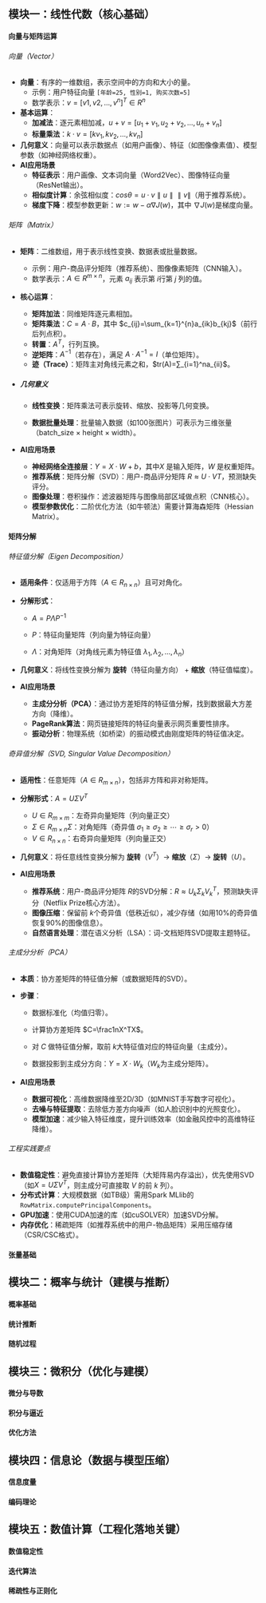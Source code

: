 ## 模块一：线性代数（核心基础）

#### 向量与矩阵运算

###### 向量（Vector）

- **向量**：有序的一维数组，表示空间中的方向和大小的量。
  - 示例：用户特征向量 `[年龄=25, 性别=1, 购买次数=5]`
  - 数学表示：$v=[v1,v2,…,v^n]^T∈R^n$
- **基本运算**：
  - **加减法**：逐元素相加减，$u+v=[u_1+v_1,u_2+v_2,…,u_n+v_n]$
  - **标量乘法**：$k⋅v=[kv_1,kv_2,…,kv_n]$
- **几何意义**：向量可以表示数据点（如用户画像）、特征（如图像像素值）、模型参数（如神经网络权重）。
- **AI应用场景**
  - **特征表示**：用户画像、文本词向量（Word2Vec）、图像特征向量（ResNet输出）。
  - **相似度计算**：余弦相似度：$cos⁡θ=u⋅v∥u∥∥v∥$（用于推荐系统）。
  - **梯度下降**：模型参数更新：$w:=w−α∇J(w)$，其中 $∇J(w)$是梯度向量。

###### 矩阵（Matrix）

- **矩阵**：二维数组，用于表示线性变换、数据表或批量数据。

  - 示例：用户-商品评分矩阵（推荐系统）、图像像素矩阵（CNN输入）。
  - 数学表示：$A∈R^{m×n}$，元素 $a_{ij}$ 表示第 $i$行第 $j$ 列的值。

- **核心运算**：

  - **矩阵加法**：同维矩阵逐元素相加。
  - **矩阵乘法**：$C=A⋅B$，其中 $c_{ij}=\sum_{k=1}^{n}a_{ik}b_{kj}$（前行后列点积）。
  - **转置**：$A^T$，行列互换。
  - **逆矩阵**：$A^{−1}$（若存在），满足 $A⋅A^{−1}=I$（单位矩阵）。
  - **迹（Trace）**：矩阵主对角线元素之和，$tr(A)=∑_{i=1}^na_{ii}$。

- ##### **几何意义**

  - **线性变换**：矩阵乘法可表示旋转、缩放、投影等几何变换。

  - **数据批量处理**：批量输入数据（如100张图片）可表示为三维张量（batch_size × height × width）。

- **AI应用场景**
  - **神经网络全连接层**：$Y=X⋅W+b$，其中$X$ 是输入矩阵，$W$ 是权重矩阵。
  - **推荐系统**：矩阵分解（SVD）：用户-商品评分矩阵 $R≈U⋅VT$，预测缺失评分。
  - **图像处理**：卷积操作：滤波器矩阵与图像局部区域做点积（CNN核心）。
  - **模型参数优化**：二阶优化方法（如牛顿法）需要计算海森矩阵（Hessian Matrix）。

#### 矩阵分解

###### 特征值分解（Eigen Decomposition）

- **适用条件**：仅适用于方阵（$A∈R_{n×n}$）且可对角化。

- **分解形式**：

  - $A=PΛP^{−1}$

  - $P$：特征向量矩阵（列向量为特征向量）
  - $Λ$：对角矩阵（对角线元素为特征值 $λ_1,λ_2,…,λ_n$）

- **几何意义**：将线性变换分解为 **旋转**（特征向量方向） + **缩放**（特征值幅度）。

- **AI应用场景**
  - **主成分分析（PCA）**：通过协方差矩阵的特征值分解，找到数据最大方差方向（降维）。
  - **PageRank算法**：网页链接矩阵的特征向量表示网页重要性排序。
  - **振动分析**：物理系统（如桥梁）的振动模式由刚度矩阵的特征值决定。

###### 奇异值分解（SVD, Singular Value Decomposition）

- **适用性**：任意矩阵（$A∈R_{m×n}$），包括非方阵和非对称矩阵。
- **分解形式**：$A=UΣV^T$
  - $U∈R_{m×m}$：左奇异向量矩阵（列向量正交）
  - $Σ∈R_{m×n}Σ$：对角矩阵（奇异值 $σ_1≥σ_2≥⋯≥σ_r>0$）
  - $V∈R_{n×n}$：右奇异向量矩阵（列向量正交）
- **几何意义**：将任意线性变换分解为 **旋转**（$V^T$）→ **缩放**（$Σ$）→ **旋转**（$U$）。

- **AI应用场景**
  - **推荐系统**：用户-商品评分矩阵 $R$的SVD分解：$R≈U_kΣ_kV_k^T$，预测缺失评分（Netflix Prize核心方法）。
  - **图像压缩**：保留前 $k$个奇异值（低秩近似），减少存储（如用10%的奇异值恢复90%的图像信息）。
  - **自然语言处理**：潜在语义分析（LSA）：词-文档矩阵SVD提取主题特征。

###### 主成分分析（PCA）

- **本质**：协方差矩阵的特征值分解（或数据矩阵的SVD）。

- **步骤**：

  - 数据标准化（均值归零）。

  - 计算协方差矩阵 $C=\frac1nX^TX$。

  - 对 $C$ 做特征值分解，取前 $k$大特征值对应的特征向量（主成分）。

  - 数据投影到主成分方向：$Y=X⋅W_k$（$W_k$为主成分矩阵）。

- **AI应用场景**
  - **数据可视化**：高维数据降维至2D/3D（如MNIST手写数字可视化）。
  - **去噪与特征提取**：去除低方差方向噪声（如人脸识别中的光照变化）。
  - **模型加速**：减少输入特征维度，提升训练效率（如金融风控中的高维特征降维）。

###### 工程实践要点

- **数值稳定性**：避免直接计算协方差矩阵（大矩阵易内存溢出），优先使用SVD（如$X = UΣV^T$，则主成分可直接取 $V$ 的前 $k$ 列）。
- **分布式计算**：大规模数据（如TB级）需用Spark MLlib的`RowMatrix.computePrincipalComponents`。
- **GPU加速**：使用CUDA加速的库（如cuSOLVER）加速SVD分解。
- **内存优化**：稀疏矩阵（如推荐系统中的用户-物品矩阵）采用压缩存储（CSR/CSC格式）。

#### 张量基础



## 模块二：概率与统计（建模与推断）

#### 概率基础



#### 统计推断



#### 随机过程



## 模块三：微积分（优化与建模）

#### 微分与导数



#### 积分与逼近



#### 优化方法



## 模块四：信息论（数据与模型压缩）

#### 信息度量



#### 编码理论



## 模块五：数值计算（工程化落地关键）

#### 数值稳定性



#### 迭代算法



#### 稀疏性与正则化